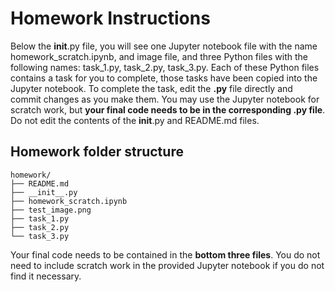 # Homework Instructions

Below the __init__.py file, you will see one Jupyter notebook file with the name homework_scratch.ipynb, and image file, and three Python files with the following names: task_1.py, task_2.py, task_3.py. Each of these Python files contains a task for you to complete, those tasks have been copied into the Jupyter notebook. To complete the task, edit the **.py** file directly and commit changes as you make them. You may use the Jupyter notebook for scratch work, but **your final code needs to be in the corresponding .py file**. Do not edit the contents of the __init__.py and README.md files.

## Homework folder structure
``` 
homework/
├── README.md
├── __init__.py
├── homework_scratch.ipynb
├── test_image.png
├── task_1.py
├── task_2.py
└── task_3.py
```
Your final code needs to be contained in the **bottom three files**. You do not need to include scratch work in the provided Jupyter notebook if you do not find it necessary.

